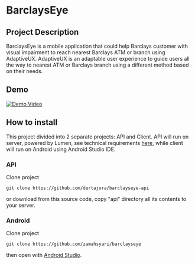 # BarclaysEye #
## Project Description ##
BarclaysEye is a mobile application that could help Barclays customer with visual impairment to reach nearest Barclays ATM or branch using AdaptiveUX.  AdaptiveUX is an adaptable user experience to guide users all the way to nearest ATM or Barclays branch using a different method based on their needs.
## Demo ##
[![Demo Video](http://katakamu.id/barclayseye-api/public/demo.png)](https://youtu.be/9mGR5KS7AoE)
## How to install ##
This project divided into 2 separate projects: API and Client. API will run on server, powered by Lumen, see technical requirements [here](https://lumen.laravel.com), while client will run on Android using Android Studio IDE.
### API ###
Clone project
 ```shell
 git clone https://github.com/dertajora/barclayseye-api
 ```
 or download from this source code, copy "api" directory all its contents to your server.
### Android ###
 Clone project
 ```shell
 git clone https://github.com/zamahsyari/barclayseye
 ```
 then open with [Android Studio](https://developer.android.com/studio/index.html).